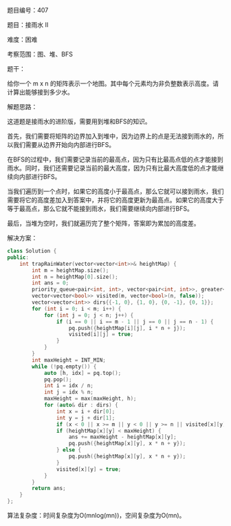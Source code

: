 题目编号：407

题目：接雨水 II

难度：困难

考察范围：图、堆、BFS

题干：

给你一个 m x n 的矩阵表示一个地图。其中每个元素均为非负整数表示高度。请计算出能够接到多少水。

解题思路：

这道题是接雨水的进阶版，需要用到堆和BFS的知识。

首先，我们需要将矩阵的边界加入到堆中，因为边界上的点是无法接到雨水的，所以我们需要从边界开始向内部进行BFS。

在BFS的过程中，我们需要记录当前的最高点，因为只有比最高点低的点才能接到雨水。同时，我们还需要记录当前的最大高度，因为只有比最大高度低的点才能继续向内部进行BFS。

当我们遍历到一个点时，如果它的高度小于最高点，那么它就可以接到雨水，我们需要将它的高度差加入到答案中，并将它的高度更新为最高点。如果它的高度大于等于最高点，那么它就不能接到雨水，我们需要继续向内部进行BFS。

最后，当堆为空时，我们就遍历完了整个矩阵，答案即为累加的高度差。

解决方案：

```cpp
class Solution {
public:
    int trapRainWater(vector<vector<int>>& heightMap) {
        int m = heightMap.size();
        int n = heightMap[0].size();
        int ans = 0;
        priority_queue<pair<int, int>, vector<pair<int, int>>, greater<pair<int, int>>> pq;
        vector<vector<bool>> visited(m, vector<bool>(n, false));
        vector<vector<int>> dirs{{-1, 0}, {1, 0}, {0, -1}, {0, 1}};
        for (int i = 0; i < m; i++) {
            for (int j = 0; j < n; j++) {
                if (i == 0 || i == m - 1 || j == 0 || j == n - 1) {
                    pq.push({heightMap[i][j], i * n + j});
                    visited[i][j] = true;
                }
            }
        }
        int maxHeight = INT_MIN;
        while (!pq.empty()) {
            auto [h, idx] = pq.top();
            pq.pop();
            int i = idx / n;
            int j = idx % n;
            maxHeight = max(maxHeight, h);
            for (auto& dir : dirs) {
                int x = i + dir[0];
                int y = j + dir[1];
                if (x < 0 || x >= m || y < 0 || y >= n || visited[x][y]) continue;
                if (heightMap[x][y] < maxHeight) {
                    ans += maxHeight - heightMap[x][y];
                    pq.push({heightMap[x][y], x * n + y});
                } else {
                    pq.push({heightMap[x][y], x * n + y});
                }
                visited[x][y] = true;
            }
        }
        return ans;
    }
};
```

算法复杂度：时间复杂度为O(mnlog(mn))，空间复杂度为O(mn)。